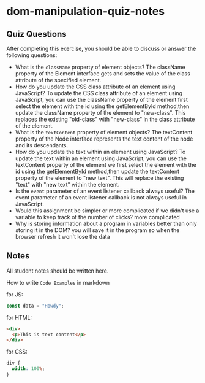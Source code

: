 # dom-manipulation-quiz-notes

## Quiz Questions

After completing this exercise, you should be able to discuss or answer the following questions:

- What is the `className` property of element objects?
The className property of the Element interface gets and sets the value of the class attribute of the specified element.
- How do you update the CSS class attribute of an element using JavaScript?
To update the CSS class attribute of an element using JavaScript, you can use the className property of the element
first select the element with the id using the getElementById method,then update the className property of the element to "new-class". This replaces the existing "old-class" with "new-class" in the class attribute of the element.
- What is the `textContent` property of element objects?
The textContent property of the Node interface represents the text content of the node and its descendants.
- How do you update the text within an element using JavaScript?
To update the text within an element using JavaScript, you can use the textContent property of the element
we first select the element with the id using the getElementById method,then update the textContent property of the element to "new text". This will replace the existing "text"  with "new text" within the element.
- Is the `event` parameter of an event listener callback always useful?
The event parameter of an event listener callback is not always useful in JavaScript.
- Would this assignment be simpler or more complicated if we didn't use a variable to keep track of the number of clicks?
more complicated
- Why is storing information about a program in variables better than only storing it in the DOM?
 you will save it in the program so when the browser refresh it won't lose the data


## Notes

All student notes should be written here.


How to write `Code Examples` in markdown

for JS:

```javascript
const data = "Howdy";
```

for HTML:

```html
<div>
  <p>This is text content</p>
</div>
```

for CSS:

```css
div {
  width: 100%;
}
```
